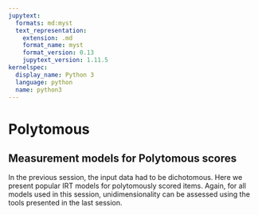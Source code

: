 ```yaml
---
jupytext:
  formats: md:myst
  text_representation:
    extension: .md
    format_name: myst
    format_version: 0.13
    jupytext_version: 1.11.5
kernelspec:
  display_name: Python 3
  language: python
  name: python3
---
```


# <i class="fa-solid fa-cubes"></i> Polytomous

## Measurement models for Polytomous scores

In the previous session, the input data had to be dichotomous. Here we present
popular IRT models for polytomously scored items. Again, for all models used
in this session, unidimensionality can be assessed using the tools presented in the last session.


